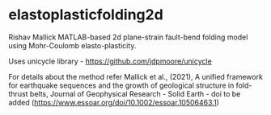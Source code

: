# elastoplasticfolding2d
Rishav Mallick
MATLAB-based 2d plane-strain fault-bend folding model using Mohr-Coulomb elasto-plasticity.

Uses unicycle library - https://github.com/jdpmoore/unicycle

For details about the method refer Mallick et al., (2021), A unified framework for earthquake sequences and the growth of geological structure in fold-thrust belts, Journal of Geophysical Research - Solid Earth - doi to be added (https://www.essoar.org/doi/10.1002/essoar.10506463.1)
